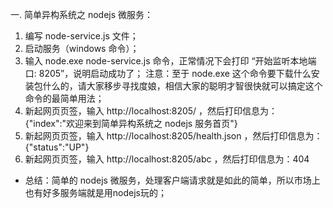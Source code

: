 一. 简单异构系统之 nodejs 微服务：
 1. 编写 node-service.js 文件；
 2. 启动服务（windows 命令）；
 3. 输入 node.exe node-service.js 命令，正常情况下会打印 “开始监听本地端口: 8205”，说明启动成功了；
 注意：至于 node.exe 这个命令要下载什么安装包什么的，请大家移步寻找度娘，相信大家的聪明才智很快就可以搞定这个命令的最简单用法；
 4. 新起网页页签，输入 http://localhost:8205/ ，然后打印信息为：{"index":"欢迎来到简单异构系统之 nodejs 服务首页"}
 5. 新起网页页签，输入 http://localhost:8205/health.json ，然后打印信息为：{"status":"UP"}
 5. 新起网页页签，输入 http://localhost:8205/abc ，然后打印信息为：404
 * 总结：简单的 nodejs 微服务，处理客户端请求就是如此的简单，所以市场上也有好多服务端就是用nodejs玩的；